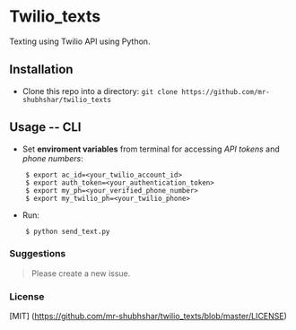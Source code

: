 # Twilio_texts
Texting using Twilio API using Python.

## Installation

* Clone this repo into a directory:
```git clone https://github.com/mr-shubhshar/twilio_texts ```

## Usage -- CLI

* Set **enviroment variables** from terminal for accessing *API tokens* and *phone numbers*:
```
    $ export ac_id=<your_twilio_account_id>
    $ export auth_token=<your_authentication_token>
    $ export my_ph=<your_verified_phone_number>
    $ export my_twilio_ph=<your_twilio_phone>
```
* Run:
```
    $ python send_text.py
```

### Suggestions
> Please create a new issue.

### License
 [MIT] (https://github.com/mr-shubhshar/twilio_texts/blob/master/LICENSE)

